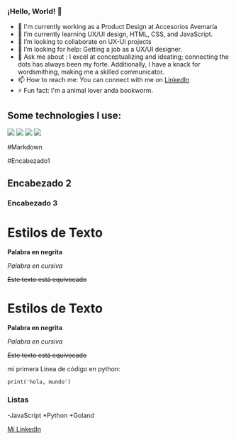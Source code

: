 ### ¡Hello, World! 👋

- 🔭 I'm currently working as a Product Design at Accesorios Avemaría
- 🌱 I’m currently learning UX/UI design, HTML, CSS, and JavaScript.
- 👯 I’m looking to collaborate on UX-UI projects
- 🤔 I’m looking for help: Getting a job as a UX/UI designer.
- 💬 Ask me about : I excel at conceptualizing and ideating; connecting the dots has always been my forte. Additionally, I have a knack for wordsmithing, making me a skilled communicator. 
- 📫 How to reach me: You can connect with me on [LinkedIn](https://www.linkedin.com/in/carolina-venegas-vargas-8637b3220/)
- ⚡ Fun fact: I'm a animal lover anda bookworm.

## Some technologies I use:

 <img src="https://img.shields.io/badge/HTML5-E34F26?style=for-the-badge&logo=html5&logoColor=white" /> 
 <img src="https://img.shields.io/badge/CSS3-1572B6?style=for-the-badge&logo=css3&logoColor=white" /> 
 <img src="https://img.shields.io/badge/JavaScript-323330?style=for-the-badge&logo=javascript&logoColor=F7DF1E" /> 
  <img src="https://img.shields.io/badge/GitHub-100000?style=for-the-badge&logo=github&logoColor=white" /> 


#Markdown

#Encabezado1
## Encabezado 2
### Encabezado 3

# Estilos de Texto
**Palabra en negrita**

*Palabra en cursiva*

~~Este texto está equivocado~~

# Estilos de Texto
**Palabra en negrita**

*Palabra en cursiva*

~~Este texto está equivocado~~



mi primera Línea de código en python:

```print('hola, mundo')```


### Listas
-JavaScript
*Python
+Goland

[Mi LinkedIn](https://www.linkedin.com/in/carolina-venegas-vargas-8637b3220/)



